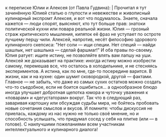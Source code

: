 к переписке Юлии и Алексея (от Павла Гудвина):
| Прочитал я тут зачинённую Юлией статью о глупости и невежестве и живописный кулинарный экспромт Алексея, и вот что подумалось.
Знаете, сначала кажется — люди спорят, выясняют, кто тут больше прав: знатоки политической кухни или повара реальной жизни. Юлия — грозный страж критического мышления, кипяток её фраз не уступает по остроте лучшему перцу чили. Алексей, напротив, несёт философию здорового кулинарного скепсиса: "Нет соли — ищи специи. Нет специй — найди шашлык, нет шашлыка — сделай фаршмаг!"
И оба правы по-своему. Юлия ратует: ищите истину, не позволяйте влять вам лапшу на уши. Алексей же доказывает на практике: иногда истину можно изобрести самому, перемешав все, что осталось в холодильнике, и не стесняясь экспериментов.
А истина, как по мне, где-то посередине варится. В жизни, как и на кухне: один шумит сковородкой, другой — фактами. Главное — не забыть, что даже из самых сухих остатков можно создать что-то съедобное, если не боится ошибиться… а однообразное блюдо иногда улучшает добротная щепотка юмора и чуточку уважения к «поварам» и «дегустаторам» вокруг.
Так что в следующий раз, заваривая картошку или обсуждая судьбы мира, не бойтесь пробовать новые сочетания смыслов и вкусов. И помните: чтобы дискуссия не приелась, каждому из нас нужно не только своё мнение, но и способность услышать, что придумал сосед у себя на плитке (или — в голове).
С наилучшими пожеланиями всем участникам интеллектуального и кулинарного диалога!
